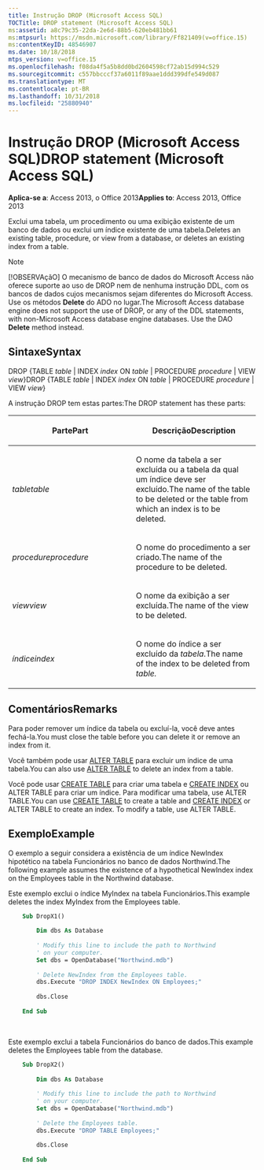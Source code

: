 ```yaml
---
title: Instrução DROP (Microsoft Access SQL)
TOCTitle: DROP statement (Microsoft Access SQL)
ms:assetid: a8c79c35-22da-2e6d-88b5-620eb481bb61
ms:mtpsurl: https://msdn.microsoft.com/library/Ff821409(v=office.15)
ms:contentKeyID: 48546907
ms.date: 10/18/2018
mtps_version: v=office.15
ms.openlocfilehash: f08da4f5a5b8dd0bd2604598cf72ab15d994c529
ms.sourcegitcommit: c557bbcccf37a6011f89aae1ddd399dfe549d087
ms.translationtype: MT
ms.contentlocale: pt-BR
ms.lasthandoff: 10/31/2018
ms.locfileid: "25880940"
---
```

# <a name="drop-statement-microsoft-access-sql"></a><span data-ttu-id="24f3e-102">Instrução DROP (Microsoft Access SQL)</span><span class="sxs-lookup"><span data-stu-id="24f3e-102">DROP statement (Microsoft Access SQL)</span></span>

<span data-ttu-id="24f3e-103">**Aplica-se a**: Access 2013, o Office 2013</span><span class="sxs-lookup"><span data-stu-id="24f3e-103">**Applies to**: Access 2013, Office 2013</span></span>

<span data-ttu-id="24f3e-104">Exclui uma tabela, um procedimento ou uma exibição existente de um banco de dados ou exclui um índice existente de uma tabela.</span><span class="sxs-lookup"><span data-stu-id="24f3e-104">Deletes an existing table, procedure, or view from a database, or deletes an existing index from a table.</span></span>

> [!NOTE]
> <span data-ttu-id="24f3e-p101">[!OBSERVAçãO] O mecanismo de banco de dados do Microsoft Access não oferece suporte ao uso de DROP nem de nenhuma instrução DDL, com os bancos de dados cujos mecanismos sejam diferentes do Microsoft Access. Use os métodos **Delete** do ADO no lugar.</span><span class="sxs-lookup"><span data-stu-id="24f3e-p101">The Microsoft Access database engine does not support the use of DROP, or any of the DDL statements, with non-Microsoft Access database engine databases. Use the DAO **Delete** method instead.</span></span>

## <a name="syntax"></a><span data-ttu-id="24f3e-107">Sintaxe</span><span class="sxs-lookup"><span data-stu-id="24f3e-107">Syntax</span></span>

<span data-ttu-id="24f3e-108">DROP {TABLE *table* | INDEX *index* ON *table* | PROCEDURE *procedure* | VIEW *view*}</span><span class="sxs-lookup"><span data-stu-id="24f3e-108">DROP {TABLE *table* | INDEX *index* ON *table* | PROCEDURE *procedure* | VIEW *view*}</span></span>

<span data-ttu-id="24f3e-109">A instrução DROP tem estas partes:</span><span class="sxs-lookup"><span data-stu-id="24f3e-109">The DROP statement has these parts:</span></span>

<table>
<colgroup>
<col style="width: 50%" />
<col style="width: 50%" />
</colgroup>
<thead>
<tr class="header">
<th><p><span data-ttu-id="24f3e-110">Parte</span><span class="sxs-lookup"><span data-stu-id="24f3e-110">Part</span></span></p></th>
<th><p><span data-ttu-id="24f3e-111">Descrição</span><span class="sxs-lookup"><span data-stu-id="24f3e-111">Description</span></span></p></th>
</tr>
</thead>
<tbody>
<tr class="odd">
<td><p><span data-ttu-id="24f3e-112"><em>table</em></span><span class="sxs-lookup"><span data-stu-id="24f3e-112"><em>table</em></span></span></p></td>
<td><p><span data-ttu-id="24f3e-113">O nome da tabela a ser excluída ou a tabela da qual um índice deve ser excluído.</span><span class="sxs-lookup"><span data-stu-id="24f3e-113">The name of the table to be deleted or the table from which an index is to be deleted.</span></span></p></td>
</tr>
<tr class="even">
<td><p><span data-ttu-id="24f3e-114"><em>procedure</em></span><span class="sxs-lookup"><span data-stu-id="24f3e-114"><em>procedure</em></span></span></p></td>
<td><p><span data-ttu-id="24f3e-115">O nome do procedimento a ser criado.</span><span class="sxs-lookup"><span data-stu-id="24f3e-115">The name of the procedure to be deleted.</span></span></p></td>
</tr>
<tr class="odd">
<td><p><span data-ttu-id="24f3e-116"><em>view</em></span><span class="sxs-lookup"><span data-stu-id="24f3e-116"><em>view</em></span></span></p></td>
<td><p><span data-ttu-id="24f3e-117">O nome da exibição a ser excluída.</span><span class="sxs-lookup"><span data-stu-id="24f3e-117">The name of the view to be deleted.</span></span></p></td>
</tr>
<tr class="even">
<td><p><span data-ttu-id="24f3e-118"><em>índice</em></span><span class="sxs-lookup"><span data-stu-id="24f3e-118"><em>index</em></span></span></p></td>
<td><p><span data-ttu-id="24f3e-119">O nome do índice a ser excluído da <em>tabela</em>.</span><span class="sxs-lookup"><span data-stu-id="24f3e-119">The name of the index to be deleted from <em>table.</em></span></span></p></td>
</tr>
</tbody>
</table>


## <a name="remarks"></a><span data-ttu-id="24f3e-120">Comentários</span><span class="sxs-lookup"><span data-stu-id="24f3e-120">Remarks</span></span>

<span data-ttu-id="24f3e-121">Para poder remover um índice da tabela ou excluí-la, você deve antes fechá-la.</span><span class="sxs-lookup"><span data-stu-id="24f3e-121">You must close the table before you can delete it or remove an index from it.</span></span>

<span data-ttu-id="24f3e-122">Você também pode usar [ALTER TABLE](alter-table-statement-microsoft-access-sql.md) para excluir um índice de uma tabela.</span><span class="sxs-lookup"><span data-stu-id="24f3e-122">You can also use [ALTER TABLE](alter-table-statement-microsoft-access-sql.md) to delete an index from a table.</span></span>

<span data-ttu-id="24f3e-p102">Você pode usar [CREATE TABLE](create-table-statement-microsoft-access-sql.md) para criar uma tabela e [CREATE INDEX](create-index-statement-microsoft-access-sql.md) ou ALTER TABLE para criar um índice. Para modificar uma tabela, use ALTER TABLE.</span><span class="sxs-lookup"><span data-stu-id="24f3e-p102">You can use [CREATE TABLE](create-table-statement-microsoft-access-sql.md) to create a table and [CREATE INDEX](create-index-statement-microsoft-access-sql.md) or ALTER TABLE to create an index. To modify a table, use ALTER TABLE.</span></span>

## <a name="example"></a><span data-ttu-id="24f3e-125">Exemplo</span><span class="sxs-lookup"><span data-stu-id="24f3e-125">Example</span></span>

<span data-ttu-id="24f3e-126">O exemplo a seguir considera a existência de um índice NewIndex hipotético na tabela Funcionários no banco de dados Northwind.</span><span class="sxs-lookup"><span data-stu-id="24f3e-126">The following example assumes the existence of a hypothetical NewIndex index on the Employees table in the Northwind database.</span></span>

<span data-ttu-id="24f3e-127">Este exemplo exclui o índice MyIndex na tabela Funcionários.</span><span class="sxs-lookup"><span data-stu-id="24f3e-127">This example deletes the index MyIndex from the Employees table.</span></span>

```vb
    Sub DropX1() 
     
        Dim dbs As Database 
     
        ' Modify this line to include the path to Northwind 
        ' on your computer. 
        Set dbs = OpenDatabase("Northwind.mdb") 
     
        ' Delete NewIndex from the Employees table. 
        dbs.Execute "DROP INDEX NewIndex ON Employees;" 
     
        dbs.Close 
     
    End Sub
```

<br/>

<span data-ttu-id="24f3e-128">Este exemplo exclui a tabela Funcionários do banco de dados.</span><span class="sxs-lookup"><span data-stu-id="24f3e-128">This example deletes the Employees table from the database.</span></span>

```vb
    Sub DropX2() 
     
        Dim dbs As Database 
     
        ' Modify this line to include the path to Northwind 
        ' on your computer. 
        Set dbs = OpenDatabase("Northwind.mdb") 
     
        ' Delete the Employees table. 
        dbs.Execute "DROP TABLE Employees;" 
     
        dbs.Close 
     
    End Sub
```

